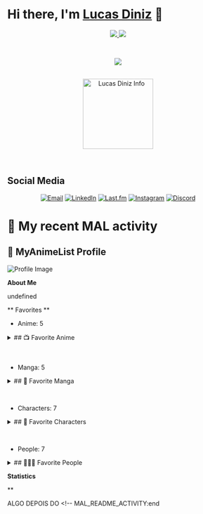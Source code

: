 # Hi there, I'm [Lucas Diniz](#) 👋

<p align="center">
   <a href="https://www.linkedin.com/in/lucas-diniz-ostroski/">
      <img src="https://img.shields.io/badge/-LucasDiniz-blue?style=flat-square&logo=Linkedin&logoColor=white&link=https://www.linkedin.com/in/lucas-diniz-ostroski/" />
  </a>
      <img src="https://img.shields.io/github/followers/LucasHenriqueDiniz?label=Follow&style=social" />
 </p>

&nbsp;

<p align="center">
   <a href="https://skillicons.dev">
    <img src="https://skillicons.dev/icons?i=js,html,css,ae,aws,arduino,blender,c,docker,figma,bots,ai,jquery,mongodb,mysql,nextjs,nodejs,npm,ps,pr,py,react,redux,tailwind,ts,unreal,vite&perline=9" />
  </a>
 </p>
&nbsp;

<div align="center">
<img align="center" alt="Lucas Diniz Info" height=160 src="https://github-readme-stats.vercel.app/api/top-langs/?username=LucasHenriqueDiniz&layout=compact&rank_icon=github&hide_rank=true&theme=nord&show_icons=true">
</div>


&nbsp;

<!-- Connect with me -->

## Social Media

<p align="center">
  <a href="mailto:lucas.diniz.hdo@gmail.com"><img src="https://img.shields.io/badge/Gmail-D14836?style=for-the-badge&logo=gmail&logoColor=white" alt="Email"/></a>
  <a href="https://www.linkedin.com/in/lucas-diniz-ostroski/"><img src="https://img.shields.io/badge/LinkedIn-0077B5?style=for-the-badge&logo=linkedin&logoColor=white" alt="LinkedIn"/></a>
  <a href="https://www.last.fm/pt/user/Amayacrab"><img src="https://img.shields.io/badge/last.fm-D51007?style=for-the-badge&logo=last.fm&logoColor=white" alt="Last.fm"/></a>
  <a href="https://www.instagram.com/lucasdinizostroski/"><img src="https://img.shields.io/badge/Instagram-E4405F?style=for-the-badge&logo=instagram&logoColor=white" alt="Instagram"/></a>
  <a href="https://discord.gg/GUMxfxHc"><img src="https://img.shields.io/badge/Discord-5865F2?style=for-the-badge&logo=discord&logoColor=white" alt="Discord"/></a>
</p>

# 🌸 My recent MAL activity

<!-- MAL_README_ACTIVITY:start -->

## 🔸 MyAnimeList Profile

![Profile Image](https://cdn.myanimelist.net/s/common/userimages/71362caf-07e3-44f3-9317-c65a29454360_225w?s=772b9b7c02469c0581616768aadec61e)

**About Me**

undefined

** Favorites **
- Anime: 5
<details><summary>## 📺 Favorite Anime</summary><p align="center" width="100%"><img src="https://cdn.myanimelist.net/images/anime/11/75274.webp?s=950c09e4c176ebfb7536962be2b1bae5" alt="Bakemonogatari" width="156.5" height="240" max-width="156.5" max-height="240" title="Bakemonogatari" /><img src="https://cdn.myanimelist.net/images/anime/9/11986.webp?s=e586004bf43e678f7a93a301859adf1b" alt="Nodame Cantabile" width="156.5" height="240" max-width="156.5" max-height="240" title="Nodame Cantabile" /><img src="https://cdn.myanimelist.net/images/anime/13/22128.webp?s=fa7d47bc3bec4cd26d628c5760228c99" alt="Toradora!" width="156.5" height="240" max-width="156.5" max-height="240" title="Toradora!" /><img src="https://cdn.myanimelist.net/images/anime/3/9853.webp?s=d573d17bf570bef4da8adde3d5139da6" alt="Detroit Metal City" width="156.5" height="240" max-width="156.5" max-height="240" title="Detroit Metal City" /><img src="https://cdn.myanimelist.net/images/anime/1895/142748.webp?s=725fe8c638210f856406b86149af016e" alt="Kono Subarashii Sekai ni Shukufuku wo!" width="156.5" height="240" max-width="156.5" max-height="240" title="Kono Subarashii Sekai ni Shukufuku wo!" /></p></details>

&nbsp;

- Manga: 5
<details><summary>## 📖 Favorite Manga</summary><p align="center" width="100%"><img src="https://cdn.myanimelist.net/images/manga/2/279887.webp?s=56fb228c092b690f9014afcbbe2ce548" alt="Monogatari Series: First Season" width="156.5" height="240" max-width="156.5" max-height="240" title="Monogatari Series: First Season" /><img src="https://cdn.myanimelist.net/images/manga/5/63521.webp?s=bab4088dfa68ddad739a3d52bc1140b3" alt="Watashi ga Motenai no wa Dou Kangaetemo Omaera ga Warui!" width="156.5" height="240" max-width="156.5" max-height="240" title="Watashi ga Motenai no wa Dou Kangaetemo Omaera ga Warui!" /><img src="https://cdn.myanimelist.net/images/manga/3/165495.webp?s=a4e234007e6bf094a588a9051416b6e1" alt="SQ: Begin W/Your Name!" width="156.5" height="240" max-width="156.5" max-height="240" title="SQ: Begin W/Your Name!" /><img src="https://cdn.myanimelist.net/images/manga/1/189746.webp?s=9b6f15b5d41c6afca9b438698528ad5a" alt="Saotome Senshu, Hitakakusu" width="156.5" height="240" max-width="156.5" max-height="240" title="Saotome Senshu, Hitakakusu" /><img src="https://cdn.myanimelist.net/images/manga/1/209659.webp?s=7ccf416ea0711f702a361c90fd258603" alt="Lovely★Complex" width="156.5" height="240" max-width="156.5" max-height="240" title="Lovely★Complex" /></p></details>

&nbsp;


- Characters: 7
<details><summary>## 🌸 Favorite Characters</summary><p align="center" width="100%"><img src="https://cdn.myanimelist.net/images/characters/11/287902.webp?s=559b750212c5338e987b3d0ebac9d810" alt="Senjougahara, Hitagi" width="156.5" height="240" max-width="156.5" max-height="240" title="Senjougahara, Hitagi" /><img src="https://cdn.myanimelist.net/images/characters/11/92497.webp?s=f8d450c55e9f47ee9b6cb93c9cb5a098" alt="Noda, Megumi" width="156.5" height="240" max-width="156.5" max-height="240" title="Noda, Megumi" /><img src="https://cdn.myanimelist.net/images/characters/11/514086.webp?s=87920301db499bb344d2efd437699bc4" alt="Aisaka, Taiga" width="156.5" height="240" max-width="156.5" max-height="240" title="Aisaka, Taiga" /><img src="https://cdn.myanimelist.net/images/characters/11/222449.webp?s=807b29db48805d06f863451ae8b44d27" alt="Kanbaru, Suruga" width="156.5" height="240" max-width="156.5" max-height="240" title="Kanbaru, Suruga" /><img src="https://cdn.myanimelist.net/images/characters/15/212635.webp?s=d3756e5ae6e0e0f03736ba6f464227a2" alt="Kuroki, Tomoko" width="156.5" height="240" max-width="156.5" max-height="240" title="Kuroki, Tomoko" /><img src="https://cdn.myanimelist.net/images/characters/12/538425.webp?s=6fcca0ca41d34078b13f35c57dd80804" alt="Saotome, Yae" width="156.5" height="240" max-width="156.5" max-height="240" title="Saotome, Yae" /><img src="https://cdn.myanimelist.net/images/characters/6/120945.webp?s=b66012c0e8676ef7a444e429ed06e184" alt="Kuronuma, Sawako" width="156.5" height="240" max-width="156.5" max-height="240" title="Kuronuma, Sawako" /></p></details>

&nbsp;

- People: 7
<details><summary>## 🧑‍🤝‍🧑 Favorite People</summary><p align="center" width="100%"><img src="https://cdn.myanimelist.net/images/voiceactors/3/63374.jpg?s=afa01c0ce80060bd11daeb6e220679c4" alt="Kugimiya, Rie" width="156.5" height="240" max-width="156.5" max-height="240" title="Kugimiya, Rie" /><img src="https://cdn.myanimelist.net/images/voiceactors/2/65500.jpg?s=80c733f0aefed4b574d900e2a4a9037e" alt="Sawashiro, Miyuki" width="156.5" height="240" max-width="156.5" max-height="240" title="Sawashiro, Miyuki" /><img src="https://cdn.myanimelist.net/images/voiceactors/3/69318.jpg?s=cb66a62f32f59733b5e95de36d8e3dcf" alt="Hanazawa, Kana" width="156.5" height="240" max-width="156.5" max-height="240" title="Hanazawa, Kana" /><img src="https://cdn.myanimelist.net/images/voiceactors/3/79603.jpg?s=0fdc6450e4421d1f182b6c6223723df5" alt="Saitou, Chiwa" width="156.5" height="240" max-width="156.5" max-height="240" title="Saitou, Chiwa" /><img src="https://cdn.myanimelist.net/images/voiceactors/3/52636.jpg?s=384bf9ec5bbd50807bfb441a74f761a8" alt="Kiyohara, Hiro" width="156.5" height="240" max-width="156.5" max-height="240" title="Kiyohara, Hiro" /><img src="https://cdn.myanimelist.net/images/voiceactors/1/66163.jpg?s=cb07743b7325f20adaa7921160f73646" alt="Kamiya, Hiroshi" width="156.5" height="240" max-width="156.5" max-height="240" title="Kamiya, Hiroshi" /><img src="https://cdn.myanimelist.net/images/voiceactors/3/67808.jpg?s=e1c584935f99d0332862f724a1fb9c9c" alt="Yuuki, Aoi" width="156.5" height="240" max-width="156.5" max-height="240" title="Yuuki, Aoi" /></p></details>

**Statistics**


**



<!-- MAL_README_ACTIVITY:end -->



ALGO DEPOIS DO <!-- MAL_README_ACTIVITY:end 
